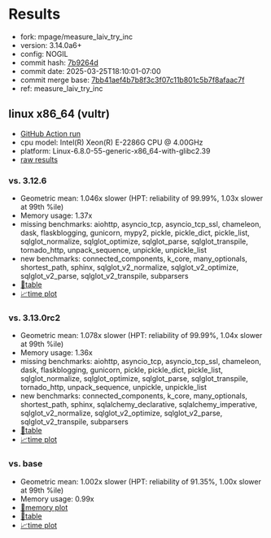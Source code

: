# Results

- fork: mpage/measure_laiv_try_inc
- version: 3.14.0a6+
- config: NOGIL
- commit hash: [7b9264d](https://github.com/mpage/cpython/commit/7b9264d)
- commit date: 2025-03-25T18:10:01-07:00
- commit merge base: [7bb41aef4b7b8f3c3f07c11b801c5b7f8afaac7f](https://github.com/python/cpython/commit/7bb41aef4b7b8f3c3f07c11b801c5b7f8afaac7f)
- ref: measure_laiv_try_inc

## linux x86_64 (vultr)

- [GitHub Action run](https://github.com/facebookexperimental/free-threading-benchmarking/actions/runs/14073299256)
- cpu model: Intel(R) Xeon(R) E-2286G CPU @ 4.00GHz
- platform: Linux-6.8.0-55-generic-x86_64-with-glibc2.39
- [raw results](bm-20250325-vultr-x86_64-mpage-measure_laiv_try_inc-3.14.0a6%2B-7b9264d.json)

### vs. 3.12.6

- Geometric mean: 1.046x slower (HPT: reliability of 99.99%, 1.03x slower at 99th %ile)
- Memory usage: 1.37x
- missing benchmarks: aiohttp, asyncio_tcp, asyncio_tcp_ssl, chameleon, dask, flaskblogging, gunicorn, mypy2, pickle, pickle_dict, pickle_list, sqlglot_normalize, sqlglot_optimize, sqlglot_parse, sqlglot_transpile, tornado_http, unpack_sequence, unpickle, unpickle_list
- new benchmarks: connected_components, k_core, many_optionals, shortest_path, sphinx, sqlglot_v2_normalize, sqlglot_v2_optimize, sqlglot_v2_parse, sqlglot_v2_transpile, subparsers
- [📄table](bm-20250325-vultr-x86_64-mpage-measure_laiv_try_inc-3.14.0a6%2B-7b9264d-vs-3.12.6.md)
- [📈time plot](bm-20250325-vultr-x86_64-mpage-measure_laiv_try_inc-3.14.0a6%2B-7b9264d-vs-3.12.6.svg)

### vs. 3.13.0rc2

- Geometric mean: 1.078x slower (HPT: reliability of 99.99%, 1.04x slower at 99th %ile)
- Memory usage: 1.36x
- missing benchmarks: aiohttp, asyncio_tcp, asyncio_tcp_ssl, chameleon, dask, flaskblogging, gunicorn, pickle, pickle_dict, pickle_list, sqlglot_normalize, sqlglot_optimize, sqlglot_parse, sqlglot_transpile, tornado_http, unpack_sequence, unpickle, unpickle_list
- new benchmarks: connected_components, k_core, many_optionals, shortest_path, sphinx, sqlalchemy_declarative, sqlalchemy_imperative, sqlglot_v2_normalize, sqlglot_v2_optimize, sqlglot_v2_parse, sqlglot_v2_transpile, subparsers
- [📄table](bm-20250325-vultr-x86_64-mpage-measure_laiv_try_inc-3.14.0a6%2B-7b9264d-vs-3.13.0rc2.md)
- [📈time plot](bm-20250325-vultr-x86_64-mpage-measure_laiv_try_inc-3.14.0a6%2B-7b9264d-vs-3.13.0rc2.svg)

### vs. base

- Geometric mean: 1.002x slower (HPT: reliability of 91.35%, 1.00x slower at 99th %ile)
- Memory usage: 0.99x
- [🧠memory plot](bm-20250325-vultr-x86_64-mpage-measure_laiv_try_inc-3.14.0a6%2B-7b9264d-vs-base-mem.svg)
- [📄table](bm-20250325-vultr-x86_64-mpage-measure_laiv_try_inc-3.14.0a6%2B-7b9264d-vs-base.md)
- [📈time plot](bm-20250325-vultr-x86_64-mpage-measure_laiv_try_inc-3.14.0a6%2B-7b9264d-vs-base.svg)

